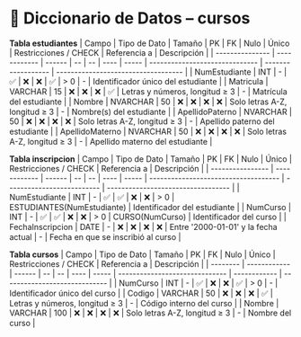 # 📘 Diccionario de Datos – cursos
 **Tabla estudiantes**
| Campo           | Tipo de Dato | Tamaño | PK | FK | Nulo | Único | Restricciones / CHECK          | Referencia a       | Descripción                         |
| --------------- | ------------ | ------ | -- | -- | ---- | ----- | ------------------------------ | ------------------ | ----------------------------------- |
| NumEstudiante   | INT          | -      | ✅  | ❌  | ❌    | ✅     | > 0                            | -                  | Identificador único del estudiante  |
| Matricula       | VARCHAR      | 15     | ❌  | ❌  | ❌    | ✅     | Letras y números, longitud ≥ 3 | -                  | Matrícula del estudiante            |
| Nombre          | NVARCHAR      | 50    | ❌  | ❌  | ❌    | ❌     | Solo letras A-Z, longitud ≥ 3  | -                  | Nombre(s) del estudiante            |
| ApellidoPaterno | NVARCHAR      | 50    | ❌  | ❌  | ❌    | ❌     | Solo letras A-Z, longitud ≥ 3  | -                  | Apellido paterno del estudiante     |
| ApellidoMaterno | NVARCHAR      | 50    | ❌  | ❌  | ❌    | ❌     | Solo letras A-Z, longitud ≥ 3  | -                  | Apellido materno del estudiante     |


 **Tabla inscripcion**
| Campo            | Tipo de Dato | Tamaño | PK | FK | Nulo | Único | Restricciones / CHECK                | Referencia a               | Descripción                        |
| ---------------- | ------------ | ------ | -- | -- | ---- | ----- | ------------------------------------ | -------------------------- | ---------------------------------- |
| NumEstudiante    | INT          | -      | ✅  | ✅  | ❌    | ❌     | > 0                                  | ESTUDIANTES(NumEstudiante) | Identificador del estudiante       |
| NumCurso         | INT          | -      | ✅  | ✅  | ❌    | ❌     | > 0                                  | CURSO(NumCurso)            | Identificador del curso            |
| FechaInscripcion | DATE         | -      | ❌  | ❌  | ❌    | ❌     | Entre '2000-01-01' y la fecha actual | -                          | Fecha en que se inscribió al curso |

 **Tabla cursos**
| Campo    | Tipo de Dato | Tamaño | PK | FK | Nulo | Único | Restricciones / CHECK          | Referencia a | Descripción                   |
| -------- | ------------ | ------ | -- | -- | ---- | ----- | ------------------------------ | ------------ | ----------------------------- |
| NumCurso | INT          | -      | ✅  | ❌  | ❌    | ✅     | > 0                            | -            | Identificador único del curso |
| Codigo   | VARCHAR      | 50     | ❌  | ❌  | ❌    | ✅     | Letras y números, longitud ≥ 3 | -            | Código interno del curso      |
| Nombre   | VARCHAR      | 100    | ❌  | ❌  | ❌    | ❌     | Solo letras A-Z, longitud ≥ 3  | -            | Nombre del curso              |

